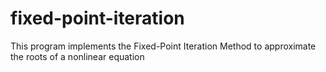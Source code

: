 # fixed-point-iteration
This program implements the Fixed-Point Iteration Method to approximate the roots of a nonlinear equation
